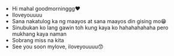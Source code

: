 - Hi mahal goodmorninggg❤️
- Iloveyouuuu 
- Sana nakatulog ka ng maayos at sana maayos din gising mo😁
- Sinubukan ko lang gawin toh kung kaya ko hahahahahaha pero mukhang kaya naman
- Sobrang miss na kita 
- See you soon mylove, iloveyouuuu😙
